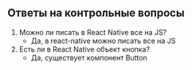 ## Ответы на контрольные вопросы

1. Можно ли писать в React Native все на JS? 
    - Да, в react-native можно писать все на JS
2. Есть ли в React Native объект кнопка?
    - Да, существует компонент Button
